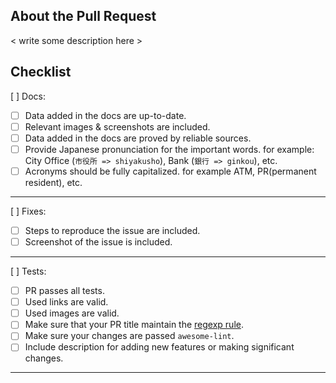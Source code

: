 ## About the Pull Request

< write some description here >

## Checklist

[ ] Docs:
- [ ] Data added in the docs are up-to-date.
- [ ] Relevant images & screenshots are included.
- [ ] Data added in the docs are proved by reliable sources.
- [ ] Provide Japanese pronunciation for the important words. for example: City Office (`市役所 => shiyakusho`), Bank (`銀行 => ginkou`), etc.
- [ ] Acronyms should be fully capitalized. for example ATM, PR(permanent resident), etc.

---

[ ] Fixes:
- [ ] Steps to reproduce the issue are included.
- [ ] Screenshot of the issue is included.

---

[ ] Tests:
- [ ] PR passes all tests.
- [ ] Used links are valid.
- [ ] Used images are valid.
- [ ] Make sure that your PR title maintain the [regexp rule][regexp_rule].
- [ ] Make sure your changes are passed `awesome-lint`.
- [ ] Include description for adding new features or making significant changes.

---

<!-- markdown-link-check-disable -->
[regexp_rule]: https://github.com/IshmamAbir/Bangladeshis-in-Japan-Hub/blob/main/.github/workflows/pr-title.yml#L17
<!-- markdown-link-check-enable -->
